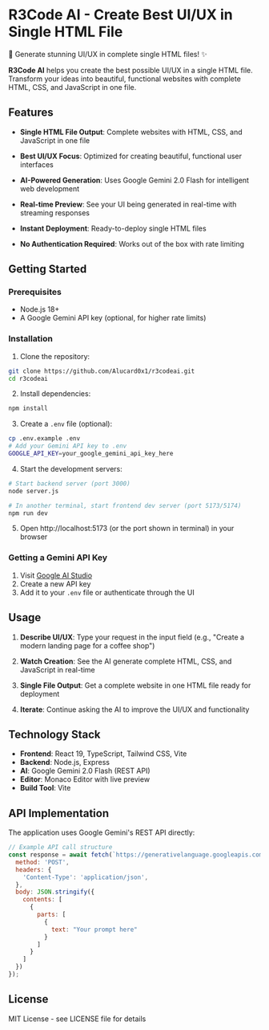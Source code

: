 # R3Code AI - Create Best UI/UX in Single HTML File

🎨 Generate stunning UI/UX in complete single HTML files! ✨

**R3Code AI** helps you create the best possible UI/UX in a single HTML file. Transform your ideas into beautiful, functional websites with complete HTML, CSS, and JavaScript in one file.

## Features

- **Single HTML File Output**: Complete websites with HTML, CSS, and JavaScript in one file
- **Best UI/UX Focus**: Optimized for creating beautiful, functional user interfaces
- **AI-Powered Generation**: Uses Google Gemini 2.0 Flash for intelligent web development
- **Real-time Preview**: See your UI being generated in real-time with streaming responses
- **Instant Deployment**: Ready-to-deploy single HTML files

- **No Authentication Required**: Works out of the box with rate limiting

## Getting Started

### Prerequisites

- Node.js 18+
- A Google Gemini API key (optional, for higher rate limits)

### Installation

1. Clone the repository:
```bash
git clone https://github.com/Alucard0x1/r3codeai.git
cd r3codeai
```

2. Install dependencies:
```bash
npm install
```

3. Create a `.env` file (optional):
```bash
cp .env.example .env
# Add your Gemini API key to .env
GOOGLE_API_KEY=your_google_gemini_api_key_here
```

4. Start the development servers:
```bash
# Start backend server (port 3000)
node server.js

# In another terminal, start frontend dev server (port 5173/5174)
npm run dev
```

5. Open http://localhost:5173 (or the port shown in terminal) in your browser

### Getting a Gemini API Key

1. Visit [Google AI Studio](https://aistudio.google.com/app/apikey)
2. Create a new API key
3. Add it to your `.env` file or authenticate through the UI

## Usage

1. **Describe UI/UX**: Type your request in the input field (e.g., "Create a modern landing page for a coffee shop")
2. **Watch Creation**: See the AI generate complete HTML, CSS, and JavaScript in real-time
3. **Single File Output**: Get a complete website in one HTML file ready for deployment

5. **Iterate**: Continue asking the AI to improve the UI/UX and functionality

## Technology Stack

- **Frontend**: React 19, TypeScript, Tailwind CSS, Vite
- **Backend**: Node.js, Express
- **AI**: Google Gemini 2.0 Flash (REST API)
- **Editor**: Monaco Editor with live preview
- **Build Tool**: Vite

## API Implementation

The application uses Google Gemini's REST API directly:

```javascript
// Example API call structure
const response = await fetch(`https://generativelanguage.googleapis.com/v1beta/models/gemini-2.0-flash:streamGenerateContent?key=${API_KEY}`, {
  method: 'POST',
  headers: {
    'Content-Type': 'application/json',
  },
  body: JSON.stringify({
    contents: [
      {
        parts: [
          {
            text: "Your prompt here"
          }
        ]
      }
    ]
  })
});
```

## License

MIT License - see LICENSE file for details
